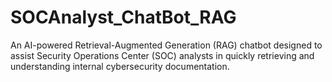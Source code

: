 # SOCAnalyst_ChatBot_RAG
An AI-powered Retrieval-Augmented Generation (RAG) chatbot designed to assist Security Operations Center (SOC) analysts in quickly retrieving and understanding internal cybersecurity documentation.
